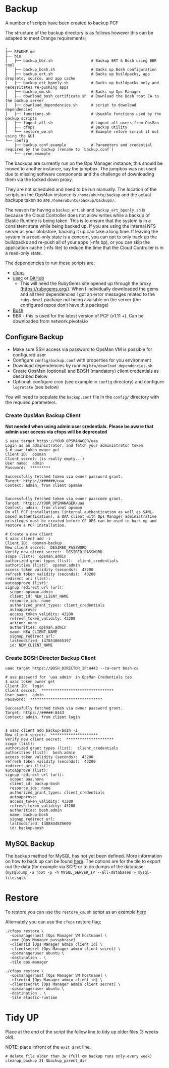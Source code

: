 # Backup

A number of scripts have been created to backup PCF

The structure of the backup directory is as follows however this can be adapted to meet Orange requirements;

```
.
├── README.md
├── bin
│   ├── backup_bbr.sh                 # Backup ERT & Bosh using BBR tool
│   ├── backup_bosh.sh                # Backs up Bosh configuration
│   ├── backup_ert.sh                 # Backs up buildpacks, app droplets, source, and app cache
│   ├── backup_ert_bponly.sh          # Backs up buildpacks only and necessitates re-pushing apps
│   ├── backup_om.sh                  # Backs up Ops Manager
│   ├── download_bosh_certificate.sh  # Download the Bosh root CA to the backup server
│   ├── download_dependencies.sh      # script to download dependencies
│   ├── functions.sh                  # Usuable functions used by the backup scripts
│   ├── logout_all.sh                 # Logout all users from OpsMan
│   ├── cfops                         # Backup utility
│   └── restore_om.sh                 # Example retore script if not using the GUI
└── config
    ├── backup.conf.example           # Parameters and credential required by the backup (rename to `backup.conf`)
    └── cron.example
```

The backups are currently run on the Ops Manager instance, this should be moved to another instance, say the jumpbox. The jumpbox was not used due to missing software components and the challenge of downloading them via the locked down proxy.

They are not scheduled and need to be run manually. The location of the scripts on the OpsMan instance is `/home/ubuntu/backup` and the actual backups taken so are `/home/ubuntu/backup/backups/`.

The reason for having a `backup_ert.sh` and `backup_ert_bponly.sh` is because the Cloud Controller does not allow writes while a backup of Elastic Runtime is being taken. This is to ensure that the system is in a consistent state while being backed up. If you are using the internal NFS server as your blobstore, backing it up can take a long time. If leaving the system in a read-only state is a concern, you can opt to only back up the buildpacks and re-push all of your apps (-nfs bp), or you can skip the application cache (-nfs lite) to reduce the time that the Cloud Controller is in a read-only state.

The dependencies to run these scripts are;

* [cfops](http://www.cfops.io/)
* [uaac](https://docs.pivotal.io/pivotalcf/1-10/adminguide/uaa-user-management.html) or [GitHub](https://github.com/cloudfoundry/cf-uaac)
  * This will need the RubyGems site opened up through the proxy (https://rubygems.org/). When I individually downloaded the gems and all their dependencies I got an error messages related to the `ruby-devel` package not being available on the server (the configured repos don't have this package)
* [Bosh](https://bosh.io/docs/bosh-cli.html)
* BBR - this is used for the latest version of PCF (v1.11 +). Can be downloaded from network.pivotal.io


## Configure Backup

* Make sure SSH access via password to OpsMan VM is possible for configured user 
* Configure `config/backup.conf` with properties for you environment
* Download dependencies by running `bin/download_dependencies.sh`
* Create OpsMan (optional) and BOSH (mandatory) client credentials as described below
* Optional: configure cron (see example in `config` directory) and configure `logrotate` (see below)

You will need to populate the `backup.conf` file in the `config/` directory with the required parameters. 

### Create OpsMan Backup Client

**Not needed when using admin user credentials. Please be aware that admin user access via cfops will be deprecated**

```
$ uaac target https://YOUR_OPSMANAGER/uaa
Login as an administrator, and fetch your administrator token
$ # uaac token owner get
Client ID:  opsman
Client secret: (is really empty...)
User name:  admin
Password:  *********

Successfully fetched token via owner password grant.
Target: https://######/uaa
Context: admin, from client opsman


Successfully fetched token via owner passcode grant.
Target: https://YOUR_OPSMANAGER/uaa
Context: admin, from client opsman
On all PCF installations (internal authentication as well as SAML-based authentication), a UAA client with Ops Manager administrative privileges must be created before CF OPS can be used to back up and restore a PCF installation.

# Create a new client
$ uaac client add -i
Client ID:  opsman-backup
New client secret:  DESIRED_PASSWORD
Verify new client secret:  DESIRED_PASSWORD
scope (list):  opsman.admin
authorized grant types (list):  client_credentials
authorities (list):  opsman.admin
access token validity (seconds):  43200
refresh token validity (seconds):  43200
redirect uri (list):
autoapprove (list):
signup redirect url (url):
  scope: opsman.admin
  client_id: NEW_CLIENT_NAME
  resource_ids: none
  authorized_grant_types: client_credentials
  autoapprove:
  access_token_validity: 43200
  refresh_token_validity: 43200
  action: none
  authorities: opsman.admin
  name: NEW_CLIENT_NAME
  signup_redirect_url:
  lastmodified: 1478530665397
  id: NEW_CLIENT_NAME

```

### Create BOSH Director Backup Client

```
uaac target https://BOSH_DIRECTOR_IP:8443 --ca-cert bosh-ca

# use password for 'uaa admin' in OpsMan Credentials tab
$ uaac token owner get
Client ID:  login
Client secret:  ********************************
User name:  admin
Password:  ********************************

Successfully fetched token via owner password grant.
Target: https://#####:8443
Context: admin, from client login


$ uaac client add backup-bosh -i
New client secret:  *********************
Verify new client secret:  *********************
scope (list):
authorized grant types (list):  client_credentials
authorities (list):  bosh.admin
access token validity (seconds):  43200
refresh token validity (seconds):  43200
redirect uri (list):
autoapprove (list):
signup redirect url (url):
  scope: uaa.none
  client_id: backup-bosh
  resource_ids: none
  authorized_grant_types: client_credentials
  autoapprove:
  access_token_validity: 43200
  refresh_token_validity: 43200
  authorities: bosh.admin
  name: backup-bosh
  signup_redirect_url:
  lastmodified: 1488844835600
  id: backup-bosh

```


## MySQL Backup

The backup method for MySQL has not yet been defined. More information on how to back up can be found [here](http://docs.pivotal.io/p-mysql/1-9/backup.html). The options are for the tile to export out the data (for example via SCP) or to do dumps of the database (`mysqldump -u root -p -h MYSQL_SERVER_IP --all-databases > mysql-tile.sql`).


# Restore

To restore you can use the `restore_om.sh` script as an example [here](https://github.com/Pivotal-Field-Engineering/emea-orangegroup/blob/master/scripts/backup/bin/restore_om.sh) 

Alternately you can use the `cfops` restore flag;


```
./cfops restore \
  -opsmanagerhost [Ops Manager VM hostname] \
  -omr [Ops Manager passphrase]
  -clientid [Ops Manager admin client id] \
  -clientsecret [Ops Manager admin client secret] \
  -opsmanageruser ubuntu \
  -destination . \
  -tile ops-manager
```


```
./cfops restore \
  -opsmanagerhost [Ops Manager VM hostname] \
  -clientid [Ops Manager admin client id] \
  -clientsecret [Ops Manager admin client secret] \
  -opsmanageruser ubuntu \
  -destination . \
  -tile elastic-runtime
```

# Tidy UP

Place at the end of the script the follow line to tidy up older files (3 weeks old).

NOTE: place infront of the `exit $ret` line.

```
# delete file older than 3w (full om backup runs only every week)
cleanup_backup 21 $backup_parent_dir
```